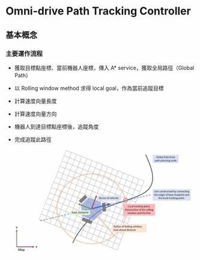 # Omni-drive Path Tracking Controller

## 基本概念
### 主要運作流程
* 獲取目標點座標、當前機器人座標，傳入 A* service，獲取全局路徑（Global Path）
  
* 以 Rolling window method 求得 local goal，作為當前追蹤目標
  
* 計算速度向量長度
  
* 計算速度向量方向

* 機器人到達目標點座標後，追蹤角度

* 完成追蹤此路徑
  
<!-- ![picture 2](images/923cd467b62eba81b867434cb3f9ba48253c4265355caa06e7fd2e2f70eac9c3.png) -->

<img src="images/923cd467b62eba81b867434cb3f9ba48253c4265355caa06e7fd2e2f70eac9c3.png" alt="drawing" style="width:600px;"/>
